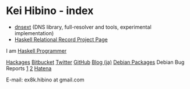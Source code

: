 Kei Hibino - index
=====

* [dnsext](http://github.com/khibino/dnsext) (DNS library, full-resolver and tools, experimental implementation)
* [Haskell Relational Record Project Page](http://khibino.github.io/haskell-relational-record/ "Haskell Relational Record Project Page")

I am [Haskell Programmer](http://www.haskellers.com/user/khibino)

[Hackages](http://hackage.haskell.org/user/KeiHibino "Kei Hibino's Hackages")
[Bitbucket](http://bitbucket.org/khibino/ "Kei Hibino's BitBucket")
[Twitter](http://twitter.com/khibino/ "Kei Hibino's Twitter")
[GitHub](http://github.com/khibino/ "Kei Hibino's GitHub")
[Blog (ja)](http://khibino.hatenadiary.jp/)
[Debian Packages](http://qa.debian.org/developer.php?login=ex8k.hibino%40gmail.com)
Debian Bug Reports [1](https://bugs.debian.org/cgi-bin/pkgreport.cgi?archive=both;submitter=ex8k-hbn%40asahi-net.or.jp) [2](https://bugs.debian.org/cgi-bin/pkgreport.cgi?archive=both;submitter=ex8k.hibino@gmail.com)
[Hatena](http://profile.hatena.ne.jp/khibino0/)

E-mail: ex8k.hibino at gmail.com
